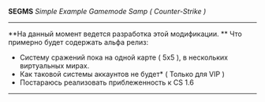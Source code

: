 **SEGMS**
_Simple Example Gamemode Samp ( Counter-Strike )_

***

**На данный момент ведется разработка этой модификации. **
Что примерно будет содержать альфа релиз:
* Систему сражений пока на одной карте ( 5x5 ),  в нескольких виртуальных мирах. 
* Как таковой системы аккаунтов не будет* ( Только для VIP )
* Постараюсь реализовать приблеженность к CS 1.6

***
